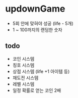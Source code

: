 # updownGame

* 5회 안에 맞혀야 성공 (life - 5개)
* 1 ~ 100까지의 랜덤한 숫자

## todo
* 코인 시스템
* 칭호 시스템
* 상점 시스템 (life +1 아이템 등)
* 재도전 시스템
* 레벨 시스템
* 일정 확률로 얻는 코인 2배
